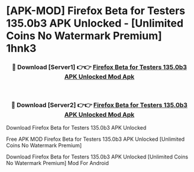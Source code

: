 # [APK-MOD] Firefox Beta for Testers 135.0b3 APK Unlocked - [Unlimited Coins No Watermark Premium] 1hnk3



<div align="center">
<h3>🔴 Download [Server1] 👉👉 <a href="https://momento.my/?title=Firefox_Beta_for_Testers_135.0b3_APK_Unlocked">Firefox Beta for Testers 135.0b3 APK Unlocked Mod Apk</a></h3><br>

<h3>🔴 Download [Server2] 👉👉 <a href="https://momento.my/?title=Firefox_Beta_for_Testers_135.0b3_APK_Unlocked">Firefox Beta for Testers 135.0b3 APK Unlocked Mod Apk</a></h3>
</div>



Download Firefox Beta for Testers 135.0b3 APK Unlocked 

Free APK MOD Firefox Beta for Testers 135.0b3 APK Unlocked [Unlimited Coins No Watermark Premium]

Download Firefox Beta for Testers 135.0b3 APK Unlocked [Unlimited Coins No Watermark Premium] Mod For Android
